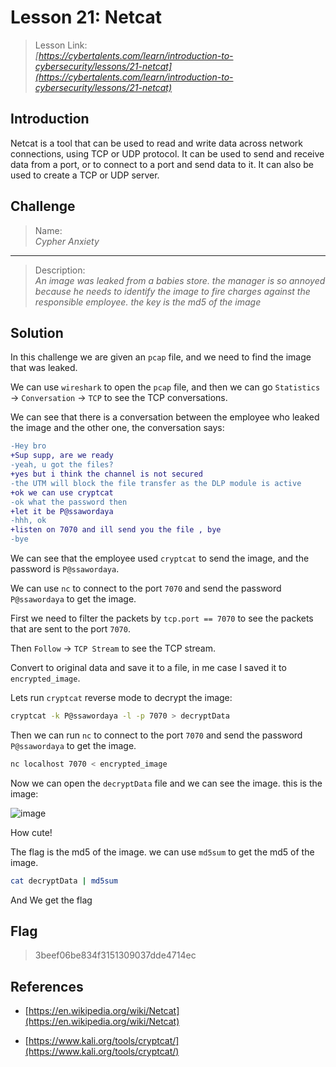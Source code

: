 # Lesson 21: Netcat

> Lesson Link:\
> *[https://cybertalents.com/learn/introduction-to-cybersecurity/lessons/21-netcat](https://cybertalents.com/learn/introduction-to-cybersecurity/lessons/21-netcat)*

## Introduction

Netcat is a tool that can be used to read and write data across network connections, using TCP or UDP protocol. It can be used to send and receive data from a port, or to connect to a port and send data to it. It can also be used to create a TCP or UDP server.

## Challenge

> Name:\
> *Cypher Anxiety*

---

> Description:\
> *An image was leaked from a babies store. the manager is so annoyed because he needs to identify the image to fire charges against the responsible employee. the key is the md5 of the image*

## Solution

In this challenge we are given an `pcap` file, and we need to find the image that was leaked.

We can use `wireshark` to open the `pcap` file, and then we can go `Statistics` -> `Conversation` -> `TCP` to see the TCP conversations.

We can see that there is a conversation between the employee who leaked the image and the other one, the conversation says:

```diff
-Hey bro
+Sup supp, are we ready
-yeah, u got the files?
+yes but i think the channel is not secured
-the UTM will block the file transfer as the DLP module is active
+ok we can use cryptcat
-ok what the password then
+let it be P@ssawordaya
-hhh, ok
+listen on 7070 and ill send you the file , bye
-bye
```

We can see that the employee used `cryptcat` to send the image, and the password is `P@ssawordaya`.

We can use `nc` to connect to the port `7070` and send the password `P@ssawordaya` to get the image.

First we need to filter the packets by `tcp.port == 7070` to see the packets that are sent to the port `7070`.

Then `Follow` -> `TCP Stream` to see the TCP stream.

Convert to original data and save it to a file, in me case I saved it to `encrypted_image`.

Lets run `cryptcat` reverse mode to decrypt the image:

```bash
cryptcat -k P@ssawordaya -l -p 7070 > decryptData
```

Then we can run `nc` to connect to the port `7070` and send the password `P@ssawordaya` to get the image.

```bash
nc localhost 7070 < encrypted_image
```

Now we can open the `decryptData` file and we can see the image. this is the image:

![image](../../../assets/CybertTalents/Cypher-Anxiety/decryptData)

How cute!

The flag is the md5 of the image. we can use `md5sum` to get the md5 of the image.

```bash
cat decryptData | md5sum
```

And We get the flag

## Flag

> 3beef06be834f3151309037dde4714ec

## References

- [https://en.wikipedia.org/wiki/Netcat](https://en.wikipedia.org/wiki/Netcat)

- [https://www.kali.org/tools/cryptcat/](https://www.kali.org/tools/cryptcat/)
